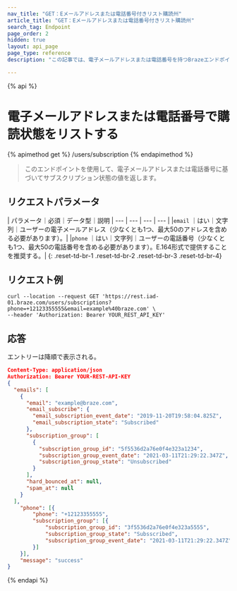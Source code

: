 ```yaml
---
nav_title: "GET：Eメールアドレスまたは電話番号付きリスト購読州"
article_title: "GET：Eメールアドレスまたは電話番号付きリスト購読州"
search_tag: Endpoint
page_order: 2
hidden: true
layout: api_page
page_type: reference
description: "この記事では、電子メールアドレスまたは電話番号を持つBrazeエンドポイントのリスト購読状態に関する詳細について概説します。"

---
```

{% api %}
# 電子メールアドレスまたは電話番号で購読状態をリストする
{% apimethod get %}
/users/subscription
{% endapimethod %}

> このエンドポイントを使用して、電子メールアドレスまたは電話番号に基づいてサブスクリプション状態の値を返します。

## リクエストパラメータ

| パラメータ｜必須｜データ型｜説明
| --- | --- | --- | --- |
|`email` ｜はい｜文字列｜ユーザーの電子メールアドレス（少なくとも1つ、最大50のアドレスを含める必要があります）。|
|`phone` ｜はい｜文字列｜ユーザーの電話番号（少なくとも1つ、最大50の電話番号を含める必要があります）。E.164形式で提供することを推奨する。|
{: .reset-td-br-1 .reset-td-br-2 .reset-td-br-3  .reset-td-br-4}

## リクエスト例
```
curl --location --request GET 'https://rest.iad-01.braze.com/users/subscriptions?phone=+12123355555&email=example%40braze.com' \
--header 'Authorization: Bearer YOUR_REST_API_KEY'
```

## 応答

エントリーは降順で表示される。

```json
Content-Type: application/json
Authorization: Bearer YOUR-REST-API-KEY
{
  "emails": [
    {
      "email": "example@braze.com",
      "email_subscribe": {
        "email_subscription_event_date": "2019-11-20T19:58:04.825Z",
        "email_subscription_state": "Subscribed"
      },
      "subscription_group": [
        {
          "subscription_group_id": "5f5536d2a76e0f4e323a1234",
          "subscription_group_event_date": "2021-03-11T21:29:22.347Z",
          "subscription_group_state": "Unsubscribed"
        }
      ],
      "hard_bounced_at": null,
      "spam_at": null
    }
  ],
	"phone": [{
		"phone": "+12123355555",
		"subscription_group": [{
			"subscription_group_id": "3f5536d2a76e0f4e323a5555",
			"subscription_group_state": "Subsscribed",
			"subscription_group_event_date": "2021-03-11T21:29:22.347Z"
		}]
	}],
	"message": "success"
}
```

{% endapi %}